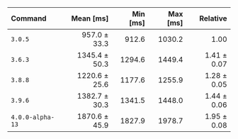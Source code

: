 | Command | Mean [ms] | Min [ms] | Max [ms] | Relative |
|:---|---:|---:|---:|---:|
| `3.0.5` | 957.0 ± 33.3 | 912.6 | 1030.2 | 1.00 |
| `3.6.3` | 1345.4 ± 50.3 | 1294.6 | 1449.4 | 1.41 ± 0.07 |
| `3.8.8` | 1220.6 ± 25.6 | 1177.6 | 1255.9 | 1.28 ± 0.05 |
| `3.9.6` | 1382.7 ± 30.3 | 1341.5 | 1448.0 | 1.44 ± 0.06 |
| `4.0.0-alpha-13` | 1870.6 ± 45.9 | 1827.9 | 1978.7 | 1.95 ± 0.08 |

